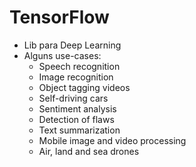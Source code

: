 # TensorFlow

* Lib para Deep Learning
* Alguns use-cases:
  * Speech recognition
  * Image recognition
  * Object tagging videos
  * Self-driving cars
  * Sentiment analysis
  * Detection of flaws
  * Text summarization
  * Mobile image and video processing
  * Air, land and sea drones
 
